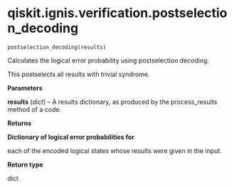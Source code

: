 <span id="qiskit-ignis-verification-postselection-decoding" />

# qiskit.ignis.verification.postselection\_decoding

<span id="undefined" />

`postselection_decoding(results)`

Calculates the logical error probability using postselection decoding.

This postselects all results with trivial syndrome.

**Parameters**

**results** (*dict*) – A results dictionary, as produced by the process\_results method of a code.

**Returns**

**Dictionary of logical error probabilities for**

each of the encoded logical states whose results were given in the input.

**Return type**

dict
